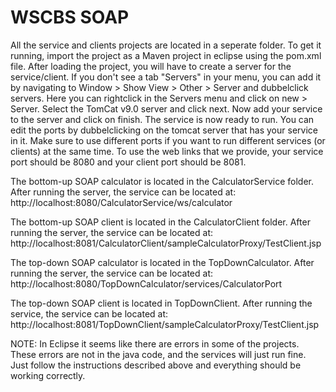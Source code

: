 # WSCBS SOAP
All the service and clients projects are located in a seperate folder. To get it running, import the project as a Maven project in eclipse using the pom.xml file. After loading the project, you will have to create a server for the service/client. If you don't see a tab "Servers" in your menu, you can add it by navigating to Window > Show View > Other > Server and dubbelclick servers. Here you can rightclick in the Servers menu and click on new > Server. Select the TomCat v9.0 server and click next. Now add your service to the server and click on finish. The service is now ready to run. You can edit the ports by dubbelclicking on the tomcat server that has your service in it. Make sure to use different ports if you want to run different services (or clients) at the same time. To use the web links that we provide, your service port should be 8080 and your client port should be 8081.

The bottom-up SOAP calculator is located in the CalculatorService folder.
After running the server, the service can be located at:
http://localhost:8080/CalculatorService/ws/calculator

The bottom-up SOAP client is located in the CalculatorClient folder.
After running the server, the service can be located at:
http://localhost:8081/CalculatorClient/sampleCalculatorProxy/TestClient.jsp

The top-down SOAP calculator is located in the TopDownCalculator.
After running the server, the service can be located at:
http://localhost:8080/TopDownCalculator/services/CalculatorPort

The top-down SOAP client is located in TopDownClient.
After running the service, the service can be located at:
http://localhost:8081/TopDownClient/sampleCalculatorProxy/TestClient.jsp

NOTE:
In Eclipse it seems like there are errors in some of the projects. These errors are not in the java code, and the services will just run fine. Just follow the instructions described above and everything should be working correctly.
